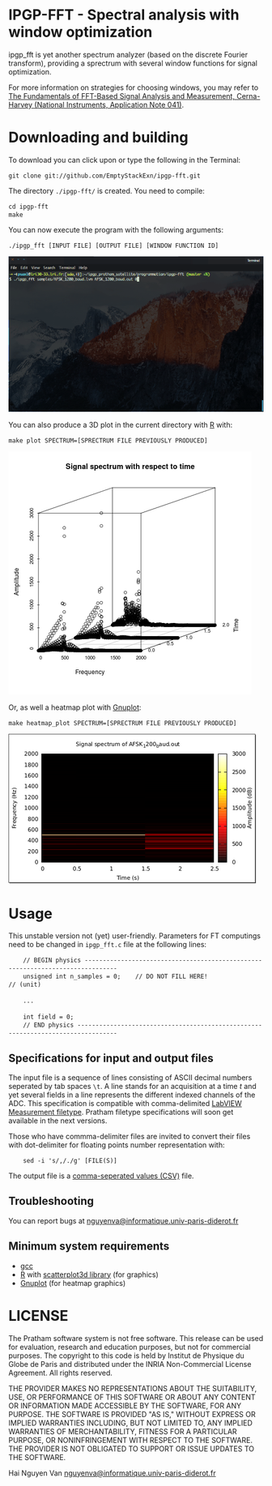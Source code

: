 IPGP-FFT - Spectral analysis with window optimization
==============

ipgp_fft is yet another spectrum analyzer (based on the discrete Fourier transform), providing a sprectrum with several window functions for signal optimization.

For more information on strategies for choosing windows, you may refer to [The Fundamentals of FFT-Based Signal Analysis and Measurement, Cerna-Harvey (National Instruments, Application Note 041)](http://www.lumerink.com/courses/ece697/docs/Papers/The%20Fundamentals%20of%20FFT-Based%20Signal%20Analysis%20and%20Measurements.pdf).

Downloading and building
=============

To download you can click upon or type the following in the Terminal:

	git clone git://github.com/EmptyStackExn/ipgp-fft.git

The directory `./ipgp-fft/` is created. You need to compile:

	cd ipgp-fft
	make

You can now execute the program with the following arguments:

	./ipgp_fft [INPUT FILE] [OUTPUT FILE] [WINDOW FUNCTION ID]

![Alt text](pictures/main_example.gif "Main command-line interface")

You can also produce a 3D plot in the current directory with [R](http://www.r-project.org/) with:

	make plot SPECTRUM=[SPRECTRUM FILE PREVIOUSLY PRODUCED]

![Alt text](pictures/generated_fft_data_example.png "Example of generated Fourier transform on real signal")

Or, as well a heatmap plot with [Gnuplot](http://www.gnuplot.info/):

	make heatmap_plot SPECTRUM=[SPRECTRUM FILE PREVIOUSLY PRODUCED]

![Alt text](pictures/generated_fft_data_example_heatmap.png "Example of generated Fourier transform on real signal (heatmap)")

Usage
=============

This unstable version not (yet) user-friendly. Parameters for FT computings need to be changed in `ipgp_fft.c` file at the following lines:

        // BEGIN physics -------------------------------------------------------------------------------
        unsigned int n_samples = 0;    // DO NOT FILL HERE!                                    // (unit)

        ...
        
        int field = 0;
        // END physics ---------------------------------------------------------------------------------


Specifications for input and output files
---------------------------

The input file is a sequence of lines consisting of ASCII decimal numbers seperated by tab spaces `\t`. A line stands for an acquisition at a time _t_ and yet several fields in a line represents the different indexed channels of the ADC. This specification is compatible with comma-delimited [LabVIEW Measurement filetype](http://www.ni.com/white-paper/4139/en). Pratham filetype specifications will soon get available in the next versions.

Those who have commma-delimiter files are invited to convert their files with dot-delimiter for floating points number representation with:

        sed -i 's/,/./g' [FILE(S)]

The output file is a [comma-seperated values (CSV)](http://supercsv.sourceforge.net/csvSpecification.html) file.


Troubleshooting 
---------------

You can report bugs at <nguyenva@informatique.univ-paris-diderot.fr>


Minimum system requirements
---------------------------

- [gcc](http://cran.r-project.org/web/packages/scatterplot3d/index.html)
- [R](http://www.r-project.org/) with [scatterplot3d library](http://cran.r-project.org/web/packages/scatterplot3d/index.html) (for graphics)
- [Gnuplot](http://www.gnuplot.info/) (for heatmap graphics)

LICENSE
=======

The Pratham software system is not free software. This release can be used for evaluation, research and education purposes, but not for commercial purposes. The copyright to this code is held by Institut de Physique du Globe de Paris and distributed under the INRIA Non-Commercial License Agreement. All rights reserved.

THE PROVIDER MAKES NO REPRESENTATIONS ABOUT THE SUITABILITY, USE, OR PERFORMANCE OF THIS SOFTWARE OR ABOUT ANY CONTENT OR INFORMATION MADE ACCESSIBLE BY THE SOFTWARE, FOR ANY PURPOSE. THE SOFTWARE IS PROVIDED "AS IS," WITHOUT EXPRESS OR IMPLIED WARRANTIES INCLUDING, BUT NOT LIMITED TO, ANY IMPLIED WARRANTIES OF MERCHANTABILITY, FITNESS FOR A PARTICULAR PURPOSE, OR NONINFRINGEMENT WITH RESPECT TO THE SOFTWARE. THE PROVIDER IS NOT OBLIGATED TO SUPPORT OR ISSUE UPDATES TO THE SOFTWARE.

Hai Nguyen Van <nguyenva@informatique.univ-paris-diderot.fr>
